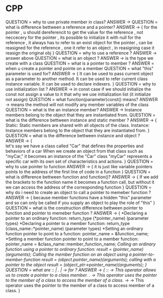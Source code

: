 # CPP
QUESTION = why to use private member in class? 
ANSWER -> 
QUESTION = what is difference bettween a reference and a pointer? 
ANSWER -> 
{ 
    for the pointer , u should dereferencit to get the value
    for the reference , not neccecery
    for the pointer , its possible to initialize it with null
    for the reference , it always has to refer to an exist object
    for the pointer , can be reasigned
    for the reference , one it refer to an object , in reasigning case it reasign the original obj
}
QUESTION = why to use a reference ? 
ANSWER -> answer above
QUESTION = what is an object ? 
ANSWER -> is the type we create with a class
QUESTION = what is a pointer to member ? 
ANSWER = when u create a pointer and pointe on a member 
QUESTION = what "this" parameter is used for? 
ANSWER -> 
{ 
    It can be used to pass current object as a parameter to another method.
    It can be used to refer current class instance variable.
    It can be used to declare indexers.
}
QUESTION = why to use initialization list ?
ANSWER -> in const case if we should initialize the const not assign a value to it that why we use initialization list (it initialize not assign)
QUESTION = what function(parameter)const() means?
ANSWER -> means the method will not modify any member variables of the class
QUESTION = what is the an instance member?
ANSWER -> Instance members belong to the object that they are instantiated from.
QUESTION = what is the difference bettween instance and static member ?
ANSWER ->
{
    Static: Static members are shared with all objects of the class.
    Instance: Instance members belong to the object that they are instantiated from.
}
QUESTION = what is the difference bettween instance and object ?
ANSWER ->
{  
    let's say we have a class called "Car" that defines the properties and behaviors of a car
    When we create an object from that class
    such as "myCar," it becomes an instance of the "Car" class
    "myCar" represents a specific car with its own set of characteristics and actions.
}
QUESTION = why to use pointer to function
ANSWER ->
{
    it is just like variable pointers points to the address of the first line of code in a function
}
QUESTION = what is difference bettween function and function()?
ANSWER ->
{ 
    If we add the brackets to the function name
    it becomes a function call, but without it
    we can access the address of the corresponding function
}
QUESTION = why do i need to create an object to call a pointer to memeber function ?
ANSWER ->
{ 
    because member functions have a hidden "this" parameter
    and so can only be called if you supply an 
    object to play the role of "this"
}
QUESTION = what is the construction difference bettween pointer to function and pointer to memeber function ?
ANSWER ->
{
    *Declaring a pointer to an ordinary function:
        return_type (*pointer_name) (parameter types)
    *Declaring a pointer to a member function:
        return_type (class_name::*pointer_name) (parameter types)
    *Setting an ordinary function pointer to point to a function:
        pointer_name = &function_name;
    *Setting a member function pointer to point to a member function:
        pointer_name = &class_name::member_function_name;
    *Calling an ordinary function using a pointer to ordinary function:
        result = (*pointer_name)(arguments);
    *Calling the member function on an object using a pointer-to-member-function
		result = (object.*pointer_name)(arguments);
	*calling with a pointer to the object
		result = (object_ptr->*pointer_name)(arguments); 
}
QUESTION = what are ::* | .* | ->* for ?
ANSWER ->
{
    ::* -> This operator allows us to create a pointer to a class member.
    .*  -> This operator uses the pointer to the member of a class to access the member of a class.
    ->* -> This operator uses the pointer to the member of a class to access member of a class.
}
